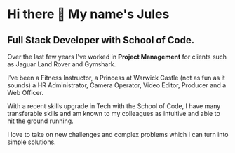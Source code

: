 <h1>Hi there 👋 My name's Jules</h1>


<h2>Full Stack Developer with School of Code.</h2>

Over the last few years I've worked in <strong>Project Management</strong> for clients such as Jaguar Land Rover and Gymshark.

I've been a Fitness Instructor, a Princess at Warwick Castle (not as fun as it sounds) a HR Administrator, Camera Operator, Video Editor, Producer and a Web Officer. 

With a recent skills upgrade in Tech with the School of Code, I have many transferable skills and am known to my colleagues as intuitive and able to hit the ground running. 

I love to take on new challenges and complex problems which I can turn into simple solutions. 

<!---
julesgsmith/julesgsmith is a ✨ special ✨ repository because its `README.md` (this file) appears on your GitHub profile.
You can click the Preview link to take a look at your changes.
--->
